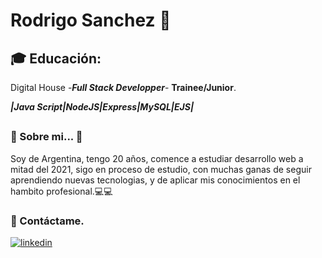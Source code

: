 # Rodrigo Sanchez 👊





## 🎓 Educación:
Digital House -***Full Stack Developper***-  **Trainee/Junior**.

***|Java Script|NodeJS|Express|MySQL|EJS|***


































##
### 🚀 Sobre mi... 💪

   Soy de Argentina, tengo 20 años, comence a estudiar desarrollo web a mitad del 2021, sigo en proceso de estudio, con muchas ganas de seguir aprendiendo nuevas tecnologias, y de aplicar mis conocimientos en el hambito profesional.💻💻





### 🔗 Contáctame.
[![linkedin](https://img.shields.io/badge/linkedin-0A66C2?style=for-the-badge&logo=linkedin&logoColor=white)](https://www.linkedin.com/in/rodrigosanchezdv/)
